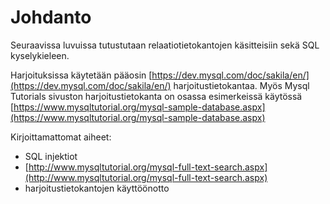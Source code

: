 # Johdanto

Seuraavissa luvuissa tutustutaan relaatiotietokantojen käsitteisiin sekä SQL kyselykieleen.

Harjoituksissa käytetään pääosin [https://dev.mysql.com/doc/sakila/en/](https://dev.mysql.com/doc/sakila/en/) harjoitustietokantaa. Myös Mysql Tutorials sivuston harjoitustietokanta on osassa esimerkeissä käytössä [https://www.mysqltutorial.org/mysql-sample-database.aspx](https://www.mysqltutorial.org/mysql-sample-database.aspx)

Kirjoittamattomat aiheet:

* SQL injektiot
* [http://www.mysqltutorial.org/mysql-full-text-search.aspx](http://www.mysqltutorial.org/mysql-full-text-search.aspx)
* harjoitustietokantojen käyttöönotto



